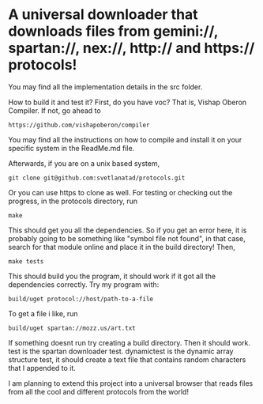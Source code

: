 # A universal downloader that downloads files from gemini://, spartan://, nex://, http:// and https:// protocols!

You may find all the implementation details in the src folder.

How to build it and test it?
First, do you have voc? That is, Vishap Oberon Compiler. If not, go ahead to
```
https://github.com/vishapoberon/compiler
```
You may find all the instructions on how to compile and install it on your specific system in the ReadMe.md file.


Afterwards, if you are on a unix based system,
```
git clone git@github.com:svetlanatad/protocols.git
```
Or you can use https to clone as well.
For testing or checking out the progress, in the protocols directory,  run
```
make

```
This should get you all the dependencies. So if you get an error here, it is probably going to be something like "symbol file not found", in that case, search for that module online and place it in the build directory! Then,
```
make tests
```
This should build you the program, it should work if it got all the dependencies correctly.
Try my program with:
```
build/uget protocol://host/path-to-a-file
```
To get a file i like, run

```
build/uget spartan://mozz.us/art.txt
```


If something doesnt run try creating a build directory. Then it should work.
test is the spartan downloader test. dynamictest is the dynamic array structure test, it should create a text file that contains random characters that I appended to it.

I am planning to extend this project into a universal browser that reads files from all the cool and different protocols from the world!



